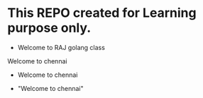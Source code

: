 # This REPO created for Learning purpose only.

* Welcome to RAJ golang class

Welcome to chennai

- Welcome to chennai

* "Welcome to chennai"